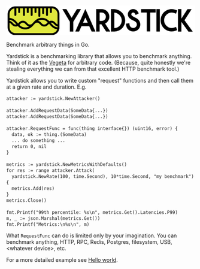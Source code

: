 ![](aux/yardstick.png)

Benchmark arbitrary things in Go.

Yardstick is a benchmarking library that allows you to benchmark anything.
Think of it as the [Vegeta](https://github.com/tsenart/vegeta) for arbitrary
code. (Because, quite honestly we're stealing everything we can from that
excellent HTTP benchmark tool.)

Yardstick allows you to write custom "request" functions and then call them
at a given rate and duration. E.g.

```
attacker := yardstick.NewAttacker()

attacker.AddRequestData(SomeData{...})
attacker.AddRequestData(SomeData{...})

attacker.RequestFunc = func(thing interface{}) (uint16, error) {
  data, ok := thing.(SomeData)
  ... do something ...
  return 0, nil
}

metrics := yardstick.NewMetricsWithDefaults()
for res := range attacker.Attack(
  yardstick.NewRate(100, time.Second), 10*time.Second, "my benchmark") {
  metrics.Add(res)
}
metrics.Close()

fmt.Printf("99th percentile: %s\n", metrics.Get().Latencies.P99)
m, _ := json.Marshal(metrics.Get())
fmt.Printf("Metrics:\n%s\n", m)
```

What `RequestFunc` can do is limited only by your imagination. You can
benchmark anything, HTTP, RPC, Redis, Postgres, filesystem, USB,
&lt;whatever device&gt;, etc.

For a more detailed example see [Hello world](examples/helowrld/main.go).
